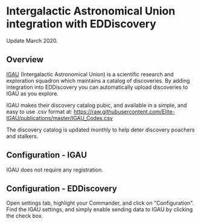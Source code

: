 # Intergalactic Astronomical Union integration with EDDiscovery

Update March 2020.

## Overview
[IGAU](https://elite-igau.github.io/) (Intergalactic Astronomical Union) is a scientific research and exploration squadron which maintains a catalog of discoveries. By adding integration into EDDiscovery you can automatically upload discoveries to IGAU as you explore.

IGAU makes their discovery catalog pubic, and available in a simple, and easy to use .csv format at: https://raw.githubusercontent.com/Elite-IGAU/publications/master/IGAU_Codex.csv

The discovery catalog is updated monthly to help deter discovery poachers and stalkers.

## Configuration - IGAU
IGAU does not require any registration.

## Configuration - EDDiscovery

Open settings tab, highlight your Commander, and click on "Configuration". Find the IGAU settings, and simply enable sending data to IGAU by clicking the check box.
